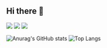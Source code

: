 ## Hi there 👋
<p align="left">
  <img src="https://img.shields.io/badge/HTML5-E34F26?style=for-the-badge&logo=html5&logoColor=white" />
  <img src="https://img.shields.io/badge/CSS3-1572B6?style=for-the-badge&logo=css3&logoColor=white" />
  <img src="https://img.shields.io/badge/JavaScript-F7DF1E?style=for-the-badge&logo=javascript&logoColor=black" />
</p>

![Anurag's GitHub stats](https://github-readme-stats.vercel.app/api?username=sunwoo162)
![Top Langs](https://github-readme-stats.vercel.app/api/top-langs/?username=sunwoo162&layout=compact&theme=tokyonight)

